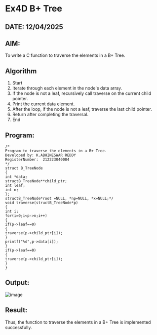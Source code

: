 # Ex4D B+ Tree
## DATE: 12/04/2025
## AIM:
To write a C function to traverse the elements in a B+ Tree.

## Algorithm
1. Start
2. Iterate through each element in the node's data array.
3. If the node is not a leaf, recursively call traverse on the current child pointer.
4. Print the current data element.
5. After the loop, if the node is not a leaf, traverse the last child pointer.
6. Return after completing the traversal.
7. End
## Program:
```
/*
Program to traverse the elements in a B+ Tree.
Developed by: K.ABHINESWAR REDDY
RegisterNumber:  212223040084
*/
struct B_TreeNode
{
int *data;
structB_TreeNode**child_ptr;
int leaf;
int n;
};
structB_TreeNode*root =NULL, *np=NULL, *x=NULL;*/
void traverse(structB_TreeNode*p)
{
int i;
for(i=0;i<p->n;i++)
{
if(p->leaf==0)
{
traverse(p->child_ptr[i]);
}
printf("%d",p->data[i]);
}
if(p->leaf==0)
{
traverse(p->child_ptr[i]);
}
}
```

## Output:
![image](https://github.com/user-attachments/assets/fced9543-d793-4ea1-a964-f95dba5ca6b9)



## Result:
Thus, the function to traverse the elements in a B+ Tree is implemented successfully.
